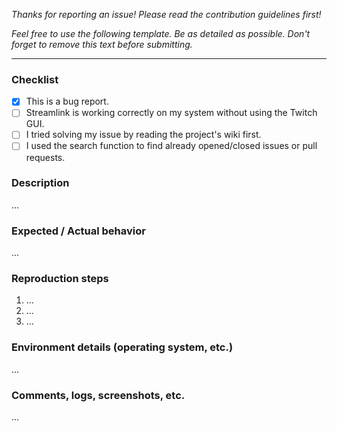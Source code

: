 *Thanks for reporting an issue!*
*Please read the contribution guidelines first!*

*Feel free to use the following template. Be as detailed as possible.*
*Don't forget to remove this text before submitting.*

----

### Checklist

- [x] This is a bug report.
- [ ] Streamlink is working correctly on my system without using the Twitch GUI.
- [ ] I tried solving my issue by reading the project's wiki first.
- [ ] I used the search function to find already opened/closed issues or pull requests.

### Description

...

### Expected / Actual behavior

...

### Reproduction steps

1. ...
2. ...
3. ...

### Environment details (operating system, etc.)

...

### Comments, logs, screenshots, etc.

...
